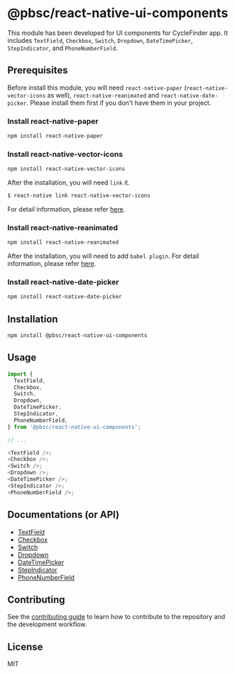 # @pbsc/react-native-ui-components

This module has been developed for UI components for CycleFinder app.
It includes `TextField`, `Checkbox`, `Switch`, `Dropdown`, `DateTimePicker`, `StepIndicator`, and `PhoneNumberField`.

## Prerequisites

Before install this module, you will need `react-native-paper` (`react-native-vector-icons` as well), `react-native-reanimated` and `react-native-date-picker`.
Please install them first if you don't have them in your project.

### Install react-native-paper

```sh
npm install react-native-paper
```

### Install react-native-vector-icons

```sh
npm install react-native-vector-icons
```

After the installation, you will need `link` it.

```sh
$ react-native link react-native-vector-icons
```

For detail information, please refer <a href='https://github.com/oblador/react-native-vector-icons'>here</a>.

### Install react-native-reanimated

```sh
npm install react-native-reanimated
```

After the installation, you will need to add `babel plugin`.
For detail information, please refer <a href='https://docs.swmansion.com/react-native-reanimated/docs/fundamentals/installation/'>here</a>.

### Install react-native-date-picker

```sh
npm install react-native-date-picker
```

## Installation

```sh
npm install @pbsc/react-native-ui-components
```

## Usage

```js
import {
  TextField,
  Checkbox,
  Switch,
  Dropdown,
  DateTimePicker,
  StepIndicator,
  PhoneNumberField,
} from '@pbsc/react-native-ui-components';

// ...

<TextField />;
<Checkbox />;
<Switch />;
<Dropdown />;
<DateTimePicker />;
<StepIndicator />;
<PhoneNumberField />;
```

## Documentations (or API)
- [TextField](./docs/textfield.md)
- [Checkbox](./docs/checkbox.md)
- [Switch](./docs/switch.md)
- [Dropdown](./docs/dropdown.md)
- [DateTimePicker](./docs/datetimepicker.md)
- [StepIndicator](./docs/stepindicator.md)
- [PhoneNumberField](./docs/phonenumberfield.md)

## Contributing

See the [contributing guide](CONTRIBUTING.md) to learn how to contribute to the repository and the development workflow.

## License

MIT
